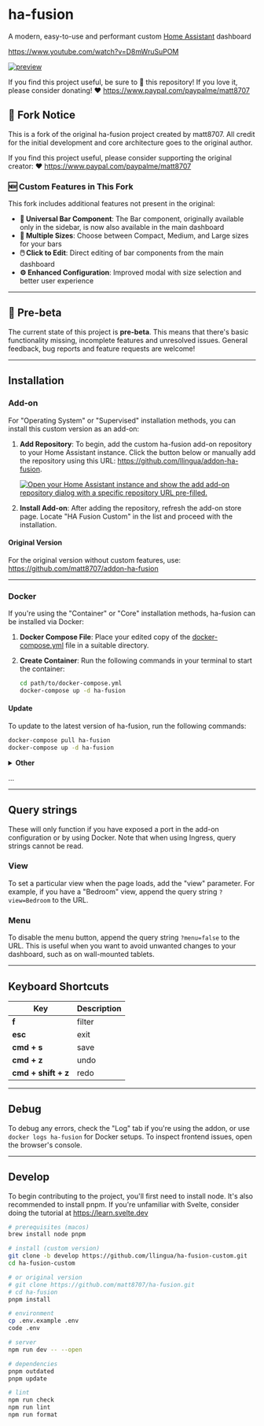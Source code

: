 # ha-fusion

A modern, easy-to-use and performant custom [Home Assistant](https://www.home-assistant.io/) dashboard

<https://www.youtube.com/watch?v=D8mWruSuPOM>

[![preview](/static/preview.png)](https://www.youtube.com/watch?v=D8mWruSuPOM)

If you find this project useful, be sure to 🌟 this repository! If you love it, please consider donating! ❤️ <https://www.paypal.com/paypalme/matt8707>

## 🍴 Fork Notice

This is a fork of the original ha-fusion project created by matt8707. All credit for the initial development and core architecture goes to the original author.

If you find this project useful, please consider supporting the original creator: ❤️ <https://www.paypal.com/paypalme/matt8707>

### 🆕 Custom Features in This Fork

This fork includes additional features not present in the original:

- **🎯 Universal Bar Component**: The Bar component, originally available only in the sidebar, is now also available in the main dashboard
- **📐 Multiple Sizes**: Choose between Compact, Medium, and Large sizes for your bars
- **🖱️ Click to Edit**: Direct editing of bar components from the main dashboard
- **⚙️ Enhanced Configuration**: Improved modal with size selection and better user experience

---

## 📣 Pre-beta

The current state of this project is **pre-beta**. This means that there's basic functionality missing, incomplete features and unresolved issues. General feedback, bug reports and feature requests are welcome!

---

## Installation

### Add-on

For "Operating System" or "Supervised" installation methods, you can install this custom version as an add-on:

1. **Add Repository**: To begin, add the custom ha-fusion add-on repository to your Home Assistant instance. Click the button below or manually add the repository using this URL: <https://github.com/llingua/addon-ha-fusion>.

   [![Open your Home Assistant instance and show the add add-on repository dialog with a specific repository URL pre-filled.](https://my.home-assistant.io/badges/supervisor_add_addon_repository.svg)](https://my.home-assistant.io/redirect/supervisor_add_addon_repository/?repository_url=https%3A%2F%2Fgithub.com%2Fllingua%2Faddon-ha-fusion)

2. **Install Add-on**: After adding the repository, refresh the add-on store page. Locate "HA Fusion Custom" in the list and proceed with the installation.

#### Original Version

For the original version without custom features, use: <https://github.com/matt8707/addon-ha-fusion>

---

### Docker

If you're using the "Container" or "Core" installation methods, ha-fusion can be installed via Docker:

1. **Docker Compose File**: Place your edited copy of the [docker-compose.yml](https://github.com/llingua/ha-fusion-custom/blob/develop/docker-compose.yml) file in a suitable directory.

2. **Create Container**:
   Run the following commands in your terminal to start the container:

   ```bash
   cd path/to/docker-compose.yml
   docker-compose up -d ha-fusion
   ```

#### Update

To update to the latest version of ha-fusion, run the following commands:

```bash
docker-compose pull ha-fusion
docker-compose up -d ha-fusion
```

<details>
<summary>
   <b>Other</b>
</summary>

Without docker-compose, updating the container involves additional steps. For each update, it's necessary to first stop the current container, remove it, pull the new image, and then execute the docker run command again.

```bash
docker run -d \
  --name ha-fusion \
  --network bridge \
  -p 5050:5050 \
  -v /path/to/ha-fusion:/app/data \
  -e TZ=Europe/Stockholm \
  -e HASS_URL=http://192.168.1.241:8123 \
  --restart always \
  ghcr.io/matt8707/ha-fusion
```

#### Kubernetes

If you prefer to use Kubernetes, see [Chart README.md](https://github.com/matt8707/ha-fusion/tree/167c320918544416e2f9272e1edad64b7329269a/charts/ha-fusion)

</details>

...

---

## Query strings

These will only function if you have exposed a port in the add-on configuration or by using Docker. Note that when using Ingress, query strings cannot be read.

### View

To set a particular view when the page loads, add the "view" parameter. For example, if you have a "Bedroom" view, append the query string `?view=Bedroom` to the URL.

### Menu

To disable the menu button, append the query string `?menu=false` to the URL. This is useful when you want to avoid unwanted changes to your dashboard, such as on wall-mounted tablets.

---

## Keyboard Shortcuts

| Key                 | Description |
| ------------------- | ----------- |
| **f**               | filter      |
| **esc**             | exit        |
| **cmd + s**         | save        |
| **cmd + z**         | undo        |
| **cmd + shift + z** | redo        |

---

## Debug

To debug any errors, check the "Log" tab if you're using the addon, or use `docker logs ha-fusion` for Docker setups. To inspect frontend issues, open the browser's console.

---

## Develop

To begin contributing to the project, you'll first need to install node. It's also recommended to install pnpm. If you're unfamiliar with Svelte, consider doing the tutorial at <https://learn.svelte.dev>

```bash
# prerequisites (macos)
brew install node pnpm

# install (custom version)
git clone -b develop https://github.com/llingua/ha-fusion-custom.git
cd ha-fusion-custom

# or original version
# git clone https://github.com/matt8707/ha-fusion.git
# cd ha-fusion
pnpm install

# environment
cp .env.example .env
code .env

# server
npm run dev -- --open

# dependencies
pnpm outdated
pnpm update

# lint
npm run check
npm run lint
npm run format
```
